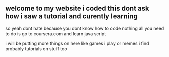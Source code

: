 ## welcome to my website i coded this dont ask how i saw a tutorial and curently learning


so yeah dont hate because you dont know how to code nothing all you need to do is go to coursera.com and learn java script

i will be putting more things on here like games i play or memes i find probably tutorials on stuff too 
